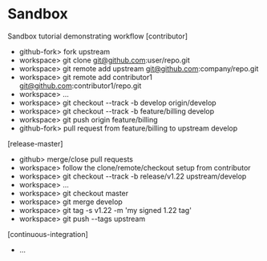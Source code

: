 Sandbox
=======

Sandbox tutorial demonstrating workflow
[contributor]
* github-fork> fork upstream
* workspace> git clone git@github.com:user/repo.git
* workspace> git remote add upstream git@github.com:company/repo.git
* workspace> git remote add contributor1 git@github.com:contributor1/repo.git
* workspace> ...
* workspace> git checkout --track -b develop origin/develop
* workspace> git checkout --track -b feature/billing develop
* workspace> git push origin feature/billing
* github-fork> pull request from feature/billing to upstream develop

[release-master]
* github> merge/close pull requests
* workspace> follow the clone/remote/checkout setup from contributor
* workspace> git checkout --track -b release/v1.22 upstream/develop
* workspace> ...
* workspace> git checkout master
* workspace> git merge develop
* workspace> git tag -s v1.22 -m 'my signed 1.22 tag'
* workspace> git push --tags upstream

[continuous-integration]
* ...
